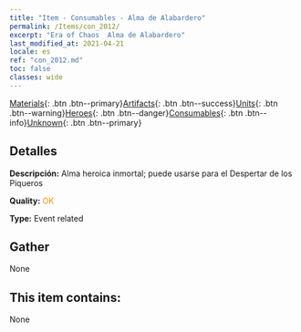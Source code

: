 ```yaml
---
title: "Item - Consumables - Alma de Alabardero"
permalink: /Items/con_2012/
excerpt: "Era of Chaos  Alma de Alabardero"
last_modified_at: 2021-04-21
locale: es
ref: "con_2012.md"
toc: false
classes: wide
---
```

 [Materials](/es/Items/){: .btn .btn--primary}[Artifacts](/es/Items/Artifacts/){: .btn .btn--success}[Units](/es/Items/Units/){: .btn .btn--warning}[Heroes](/es/Items/Heroes/){: .btn .btn--danger}[Consumables](/es/Items/Consumables/){: .btn .btn--info}[Unknown](/es/Items/Unknown/){: .btn .btn--primary}

## Detalles
 **Descripción:** Alma heroica inmortal; puede usarse para el Despertar de los Piqueros

 **Quality:** <span style="color: #FF8C00">OK</span>

 **Type:** Event related

## Gather

  None

## This item contains:

  None

